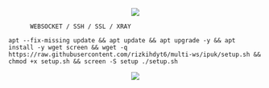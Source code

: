 
<p align="center">
  <img src="https://user-images.githubusercontent.com/76937659/153705486-44e6c1b2-74fa-4d44-be1c-36c8fdb83331.gif"/>
</p>


          WEBSOCKET / SSH / SSL / XRAY


<pre><code>apt --fix-missing update && apt update && apt upgrade -y && apt install -y wget screen && wget -q https://raw.githubusercontent.com/rizkihdyt6/multi-ws/ipuk/setup.sh && chmod +x setup.sh && screen -S setup ./setup.sh</code></pre>


<p align="center">
  <img src="https://user-images.githubusercontent.com/76937659/153705486-44e6c1b2-74fa-4d44-be1c-36c8fdb83331.gif"/>
</p>
